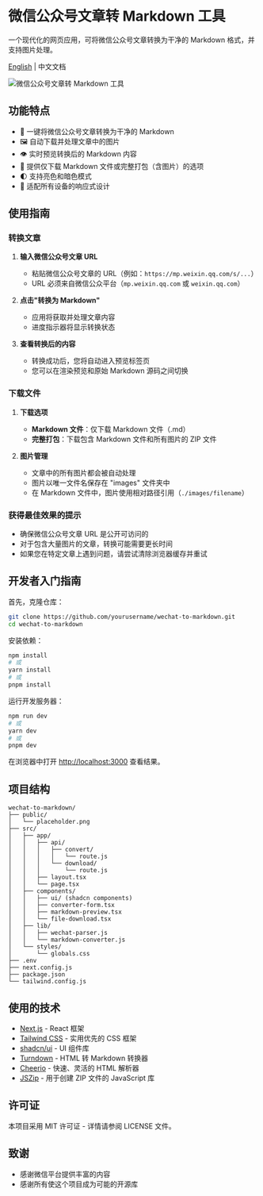 # 微信公众号文章转 Markdown 工具

一个现代化的网页应用，可将微信公众号文章转换为干净的 Markdown 格式，并支持图片处理。

[English](README.md) | 中文文档

![微信公众号文章转 Markdown 工具](public/screenshot.png)

## 功能特点

- 🔄 一键将微信公众号文章转换为干净的 Markdown
- 🖼️ 自动下载并处理文章中的图片
- 👁️ 实时预览转换后的 Markdown 内容
- 💾 提供仅下载 Markdown 文件或完整打包（含图片）的选项
- 🌓 支持亮色和暗色模式
- 📱 适配所有设备的响应式设计

## 使用指南

### 转换文章

1. **输入微信公众号文章 URL**
   - 粘贴微信公众号文章的 URL（例如：`https://mp.weixin.qq.com/s/...`）
   - URL 必须来自微信公众平台（`mp.weixin.qq.com` 或 `weixin.qq.com`）

2. **点击"转换为 Markdown"**
   - 应用将获取并处理文章内容
   - 进度指示器将显示转换状态

3. **查看转换后的内容**
   - 转换成功后，您将自动进入预览标签页
   - 您可以在渲染预览和原始 Markdown 源码之间切换

### 下载文件

1. **下载选项**
   - **Markdown 文件**：仅下载 Markdown 文件（.md）
   - **完整打包**：下载包含 Markdown 文件和所有图片的 ZIP 文件

2. **图片管理**
   - 文章中的所有图片都会被自动处理
   - 图片以唯一文件名保存在 "images" 文件夹中
   - 在 Markdown 文件中，图片使用相对路径引用（`./images/filename`）

### 获得最佳效果的提示

- 确保微信公众号文章 URL 是公开可访问的
- 对于包含大量图片的文章，转换可能需要更长时间
- 如果您在特定文章上遇到问题，请尝试清除浏览器缓存并重试

## 开发者入门指南

首先，克隆仓库：

```bash
git clone https://github.com/yourusername/wechat-to-markdown.git
cd wechat-to-markdown
```

安装依赖：

```bash
npm install
# 或
yarn install
# 或
pnpm install
```

运行开发服务器：

```bash
npm run dev
# 或
yarn dev
# 或
pnpm dev
```

在浏览器中打开 [http://localhost:3000](http://localhost:3000) 查看结果。

## 项目结构

```
wechat-to-markdown/
├── public/
│   └── placeholder.png
├── src/
│   ├── app/
│   │   ├── api/
│   │   │   ├── convert/
│   │   │   │   └── route.js
│   │   │   └── download/
│   │   │       └── route.js
│   │   ├── layout.tsx
│   │   └── page.tsx
│   ├── components/
│   │   ├── ui/ (shadcn components)
│   │   ├── converter-form.tsx
│   │   ├── markdown-preview.tsx
│   │   └── file-download.tsx
│   ├── lib/
│   │   ├── wechat-parser.js
│   │   └── markdown-converter.js
│   └── styles/
│       └── globals.css
├── .env
├── next.config.js
├── package.json
└── tailwind.config.js
```

## 使用的技术

- [Next.js](https://nextjs.org/) - React 框架
- [Tailwind CSS](https://tailwindcss.com/) - 实用优先的 CSS 框架
- [shadcn/ui](https://ui.shadcn.com/) - UI 组件库
- [Turndown](https://github.com/mixmark-io/turndown) - HTML 转 Markdown 转换器
- [Cheerio](https://cheerio.js.org/) - 快速、灵活的 HTML 解析器
- [JSZip](https://stuk.github.io/jszip/) - 用于创建 ZIP 文件的 JavaScript 库

## 许可证

本项目采用 MIT 许可证 - 详情请参阅 LICENSE 文件。

## 致谢

- 感谢微信平台提供丰富的内容
- 感谢所有使这个项目成为可能的开源库 